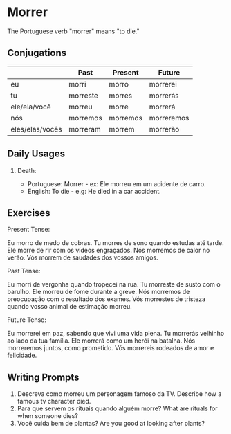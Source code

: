 # Morrer

The Portuguese verb "morrer" means "to die."

## Conjugations

|                 | Past     | Present  | Future     |
| --------------- | -------- | -------- | ---------- |
| eu              | morri    | morro    | morrerei   |
| tu              | morreste | morres   | morrerás   |
| ele/ela/você    | morreu   | morre    | morrerá    |
| nós             | morremos | morremos | morreremos |
| eles/elas/vocês | morreram | morrem   | morrerão   |

## Daily Usages

1. Death:

   - Portuguese: Morrer - ex: Ele morreu em um acidente de carro.
   - English: To die - e.g: He died in a car accident.

## Exercises

Present Tense:

Eu morro de medo de cobras.
Tu morres de sono quando estudas até tarde.
Ele morre de rir com os vídeos engraçados.
Nós morremos de calor no verão.
Vós morrem de saudades dos vossos amigos.

Past Tense:

Eu morri de vergonha quando tropecei na rua.
Tu morreste de susto com o barulho.
Ele morreu de fome durante a greve.
Nós morremos de preocupação com o resultado dos exames.
Vós morrestes de tristeza quando vosso animal de estimação morreu.

Future Tense:

Eu morrerei em paz, sabendo que vivi uma vida plena.
Tu morrerás velhinho ao lado da tua família.
Ele morrerá como um herói na batalha.
Nós morreremos juntos, como prometido.
Vós morrereis rodeados de amor e felicidade.

## Writing Prompts

1. Descreva como morreu um personagem famoso da TV. Describe how a famous tv character died.
2. Para que servem os rituais quando alguém morre? What are rituals for when someone dies?
3. Você cuida bem de plantas? Are you good at looking after plants?
